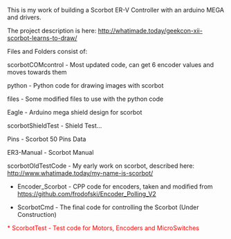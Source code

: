 This is my work of building a Scorbot ER-V Controller with an arduino MEGA and drivers.

The project description is here: http://whatimade.today/geekcon-xii-scorbot-learns-to-draw/

Files and Folders consist of:

scorbotCOMcontrol - Most updated code, can get 6 encoder values and moves towards them

python - Python code for drawing images with scorbot

files - Some modified files to use with the python code

Eagle - Arduino mega shield design for scorbot

scorbotShieldTest - Shield Test...

Pins - Scorbot 50 Pins Data

ER3-Manual - Scorbot Manual


scorbotOldTestCode - My early work on scorbot, described here: http://www.whatimade.today/my-name-is-scorbot/

* Encoder_Scorbot - CPP code for encoders, taken and modified from  https://github.com/frodofski/Encoder_Polling_V2

* ScorbotCmd - The final code for controlling the Scorbot (Under Construction)
<p style='color:red'>
* ScorbotTest - Test code for Motors, Encoders and MicroSwitches
</p>
